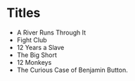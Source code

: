 # Titles

- A River Runs Through It
- Fight Club
- 12 Years a Slave
- The Big Short
- 12 Monkeys
- The Curious Case of Benjamin Button.


